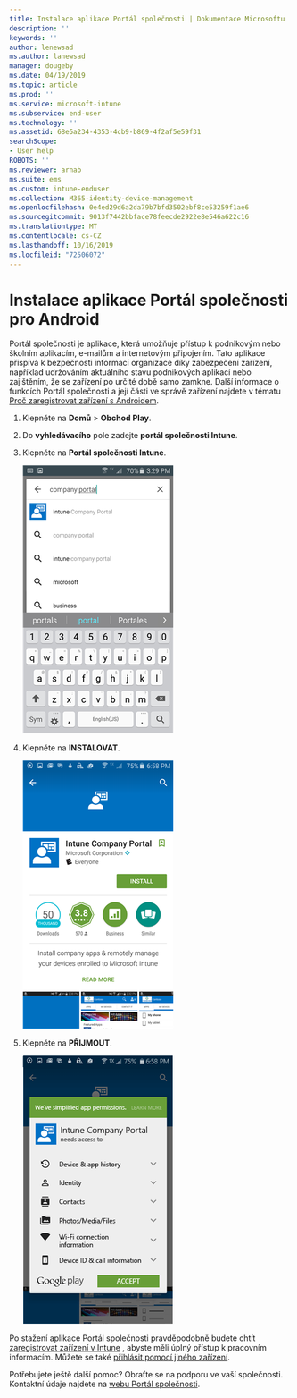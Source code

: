 ```yaml
---
title: Instalace aplikace Portál společnosti | Dokumentace Microsoftu
description: ''
keywords: ''
author: lenewsad
ms.author: lanewsad
manager: dougeby
ms.date: 04/19/2019
ms.topic: article
ms.prod: ''
ms.service: microsoft-intune
ms.subservice: end-user
ms.technology: ''
ms.assetid: 68e5a234-4353-4cb9-b869-4f2af5e59f31
searchScope:
- User help
ROBOTS: ''
ms.reviewer: arnab
ms.suite: ems
ms.custom: intune-enduser
ms.collection: M365-identity-device-management
ms.openlocfilehash: 0e4ed29d6a2da79b7bfd3502ebf8ce53259f1ae6
ms.sourcegitcommit: 9013f7442bbface78feecde2922e8e546a622c16
ms.translationtype: MT
ms.contentlocale: cs-CZ
ms.lasthandoff: 10/16/2019
ms.locfileid: "72506072"
---
```

# <a name="install-the-company-portal-app-for-android"></a>Instalace aplikace Portál společnosti pro Android

Portál společnosti je aplikace, která umožňuje přístup k podnikovým nebo školním aplikacím, e-mailům a internetovým připojením. Tato aplikace přispívá k bezpečnosti informací organizace díky zabezpečení zařízení, například udržováním aktuálního stavu podnikových aplikací nebo zajištěním, že se zařízení po určité době samo zamkne. Další informace o funkcích Portál společnosti a její části ve správě zařízení najdete v tématu [Proč zaregistrovat zařízení s Androidem](why-enroll-android-device.md).  

1. Klepněte na **Domů** > **Obchod Play**.

2. Do **vyhledávacího** pole zadejte **portál společnosti Intune**.  

3. Klepněte na **Portál společnosti Intune**.

    ![android-search-company-portal](./media/and-cpinstall-1-search-cp.png)

4. Klepněte na **INSTALOVAT**.

    ![android-install-company-portal](./media/and-cpinstall-2-install.png)

5. Klepněte na **PŘIJMOUT**.

    ![android-accept-company-portal-terms](./media/and-cpinstall-3-cp-accept.png)

Po stažení aplikace Portál společnosti pravděpodobně budete chtít [zaregistrovat zařízení v Intune](enroll-device-android-company-portal.md) , abyste měli úplný přístup k pracovním informacím. Můžete se také [přihlásit pomocí jiného zařízení](https://docs.microsoft.com/intune-user-help/sign-in-to-the-company-portal#sign-in-from-another-device).  

Potřebujete ještě další pomoc? Obraťte se na podporu ve vaší společnosti. Kontaktní údaje najdete na [webu Portál společnosti](https://go.microsoft.com/fwlink/?linkid=2010980).

